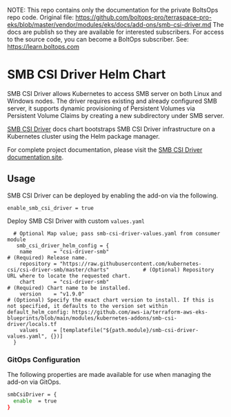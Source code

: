 <!-- note marker start -->
NOTE: This repo contains only the documentation for the private BoltsOps repo code.
Original file: https://github.com/boltops-pro/terraspace-pro-eks/blob/master/vendor/modules/eks/docs/add-ons/smb-csi-driver.md
The docs are publish so they are available for interested subscribers.
For access to the source code, you can become a BoltOps subscriber.
See: https://learn.boltops.com

<!-- note marker end -->

# SMB CSI Driver Helm Chart
SMB CSI Driver allows Kubernetes to access SMB server on both Linux and Windows nodes.
The driver requires existing and already configured SMB server, it supports dynamic provisioning of Persistent Volumes via Persistent Volume Claims by creating a new subdirectory under SMB server.

[SMB CSI Driver](https://github.com/kubernetes-csi/csi-driver-smb/tree/master/charts) docs chart bootstraps SMB CSI Driver infrastructure on a Kubernetes cluster using the Helm package manager.

For complete project documentation, please visit the [SMB CSI Driver documentation site](https://github.com/kubernetes-csi/csi-driver-smb).

## Usage

SMB CSI Driver can be deployed by enabling the add-on via the following.

```hcl
enable_smb_csi_driver = true
```

Deploy SMB CSI Driver with custom `values.yaml`

```hcl
  # Optional Map value; pass smb-csi-driver-values.yaml from consumer module
   smb_csi_driver_helm_config = {
    name       = "csi-driver-smb"                                                                          # (Required) Release name.
    repository = "https://raw.githubusercontent.com/kubernetes-csi/csi-driver-smb/master/charts"           # (Optional) Repository URL where to locate the requested chart.
    chart      = "csi-driver-smb"                                                                          # (Required) Chart name to be installed.
    version    = "v1.9.0"                                                                                  # (Optional) Specify the exact chart version to install. If this is not specified, it defaults to the version set within default_helm_config: https://github.com/aws-ia/terraform-aws-eks-blueprints/blob/main/modules/kubernetes-addons/smb-csi-driver/locals.tf
    values     = [templatefile("${path.module}/smb-csi-driver-values.yaml", {})]
  }
```

### GitOps Configuration

The following properties are made available for use when managing the add-on via GitOps.

```sh
smbCsiDriver = {
  enable  = true
}
```
